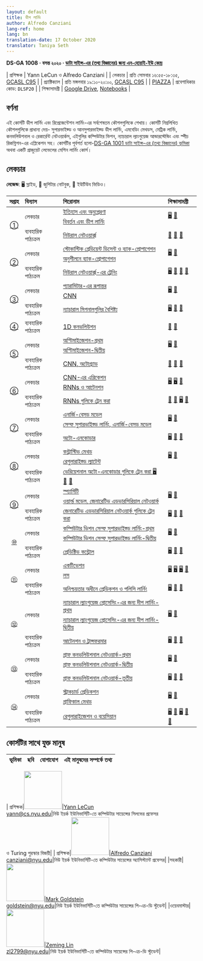 ```yaml
---
layout: default
title: ডীপ লার্নিং
author: Alfredo Canziani
lang-ref: home
lang: bn
translation-date: 17 October 2020
translator: Taniya Seth
---
```


**DS-GA 1008 · বসন্ত ২০২০ · [ডাটা সাইন্স-এর (তথ্য বিজ্ঞানের) জন্য এন-হোয়াই-ইউ কেন্দ্র](http://cds.nyu.edu/)**

| প্রশিক্ষক | Yann LeCun ও Alfredo Canziani |
| লেকচার    | প্রতি সোমবার ১৬:৫৫-১৮:৩৫, [GCASL C95](http://library.nyu.edu/services/campus-media/classrooms/gcasl-c95/) |
| প্র্যাক্টিক্যাল    | প্রতি মঙ্গলবার ১৯:১০-২০:০০, [GCASL C95](http://library.nyu.edu/services/campus-media/classrooms/gcasl-c95/) |
| [PIAZZA](https://piazza.com/nyu/spring2020/dsga1008/home)      | প্রবেশাধিকার কোড: `DLSP20` |
| শিক্ষাসামগ্রী    | [Google Drive](https://bitly.com/DLSP20), [Notebooks](https://github.com/Atcold/pytorch-Deep-Learning) |

## বর্ণনা

এই কোর্সটি ডীপ লার্নিং এবং রিপ্রেজেন্টেশন লার্নিং-এর সর্বশেষতম কৌশলগুলিকে শেখায়। কোর্সটি নিম্নলিখিত কৌশলগুলিকে প্রাধান্য দেয়- সুপারভাইজ্ড ও আনসুপারভাইজ্ড ডীপ লার্নিং, এমবেডিং মেথডস, মেট্রিক লার্নিং, কনভলিউশনাল ও রেকার্রেন্ট নেটওয়ার্কস, এইগুলির কম্পিউটার ভিশন, ন্যাচারাল ল্যাংগুয়েজ আন্ডারস্টেন্ডিং এবং স্পীচ রিকগ্নিশন-এর এপ্লিকেশন সহ। কোর্সটির পূর্বশর্ত হলো-[DS-GA 1001 ডাটা সাইন্স-এর (তথ্য বিজ্ঞানের) ভূমিকা](https://cds.nyu.edu/academics/ms-curriculum/) অথবা একটি গ্রাজুয়েট লেভেলের মেশিন লার্নিং কোর্স।

## লেকচার

**লেজেন্ড**: 🖥 স্লাইড, 📓 জুপিটার নোটবুক, 🎥 ইউটিউব ভিডিও।

<table>
<!-- =============================== HEADER ================================ -->
  <thead>
    <tr>
      <th>সপ্তাহ</th>
      <th align="left">বিন্যাস</th>
      <th align="left">শিরোনাম</th>
      <th align="left">শিক্ষাসামগ্রী</th>
    </tr>
  </thead>
  <tbody>
<!-- =============================== WEEK 1 ================================ -->
    <tr>
      <td rowspan="3" align="center"><a href="en/week01/01">①</a></td>
      <td rowspan="2">লেকচার</td>
      <td><a href="en/week01/01-1">ইতিহাস এবং অনুপ্রেরণা</a></td>
      <td rowspan="2">
        <a href="https://drive.google.com/open?id=1Q7LtZyIS1f3TfeTGll3aDtWygh3GAfCb">🖥️</a>
        <a href="https://www.youtube.com/watch?v=0bMe_vCZo30">🎥</a>
      </td>
    </tr>
    <tr><td><a href="en/week01/01-2">বিবর্তন এবং ডীপ লার্নিং</a></td></tr>
    <tr>
      <td rowspan="1">ব্যবহারিক পাঠ্যক্রম</td>
      <td><a href="en/week01/01-3">নিউরাল নেটওয়ার্ক্স</a></td>
      <td>
        <a href="https://github.com/Atcold/pytorch-Deep-Learning/blob/master/01-tensor_tutorial.ipynb">📓</a>
        <a href="https://github.com/Atcold/pytorch-Deep-Learning/blob/master/02-space_stretching.ipynb">📓</a>
        <a href="https://www.youtube.com/watch?v=5_qrxVq1kvc">🎥</a>
      </td>
    </tr>
<!-- =============================== WEEK 2 ================================ -->
    <tr>
      <td rowspan="3" align="center"><a href="en/week02/02">②</a></td>
      <td rowspan="2">লেকচার</td>
      <td><a href="en/week02/02-1">স্টোকাস্টিক গ্রেডিয়েন্ট ডিসেন্ট ও ব্যাক-প্রোপাগেশন</a></td>
      <td rowspan="2">
        <a href="https://drive.google.com/open?id=1w2jV_BT2hWzfOKBR02x_rB4-dfVUI6SR">🖥️</a>
        <a href="https://www.youtube.com/watch?v=d9vdh3b787Y">🎥</a>
      </td>
    </tr>
    <tr><td><a href="en/week02/02-2">অনুশীলনে ব্যাক-প্রোপাগেশন</a></td></tr>
    <tr>
      <td rowspan="1">ব্যবহারিক পাঠ্যক্রম</td>
      <td><a href="en/week02/02-3">নিউরাল নেটওয়ার্ক্স-এর ট্রেনিং</a></td>
      <td>
        <a href="https://github.com/Atcold/pytorch-Deep-Learning/blob/master/slides/01%20-%20Spiral%20classification.pdf">🖥</a>
        <a href="https://github.com/Atcold/pytorch-Deep-Learning/blob/master/04-spiral_classification.ipynb">📓</a>
        <a href="https://github.com/Atcold/pytorch-Deep-Learning/blob/master/05-regression.ipynb">📓</a>
        <a href="https://www.youtube.com/watch?v=WAn6lip5oWk">🎥</a>
      </td>
    </tr>
<!-- =============================== WEEK 3 ================================ -->
    <tr>
      <td rowspan="3" align="center"><a href="en/week03/03">③</a></td>
      <td rowspan="2">লেকচার</td>
      <td><a href="en/week03/03-1">প্যারামিটার-এর রূপান্তর</a></td>
      <td rowspan="2">
        <a href="https://drive.google.com/open?id=18UFaOGNKKKO5TYnSxr2b8dryI-PgZQmC">🖥️</a>
        <a href="https://youtu.be/FW5gFiJb-ig">🎥</a>
      </td>
    </tr>
    <tr><td><a href="en/week03/03-2">CNN</a></td></tr>
    <tr>
      <td rowspan="1">ব্যবহারিক পাঠ্যক্রম</td>
      <td><a href="en/week03/03-3">ন্যাচারাল সিগনালগুলির বৈশিষ্ট্য</a></td>
      <td>
        <a href="https://github.com/Atcold/pytorch-Deep-Learning/blob/master/slides/02%20-%20CNN.pdf">🖥</a>
        <a href="https://github.com/Atcold/pytorch-Deep-Learning/blob/master/06-convnet.ipynb">📓</a>
        <a href="https://youtu.be/kwPWpVverkw">🎥</a>
      </td>
    </tr>
<!-- =============================== WEEK 4 ================================ -->
    <tr>
      <td rowspan="1" align="center"><a href="en/week04/04">④</a></td>
      <td rowspan="1">ব্যবহারিক পাঠ্যক্রম</td>
      <td><a href="en/week04/04-1">1D কনভলিউশন</a></td>
      <td>
        <a href="https://github.com/Atcold/pytorch-Deep-Learning/blob/master/07-listening_to_kernels.ipynb">📓</a>
        <a href="https://youtu.be/OrBEon3VlQg">🎥</a>
      </td>
    </tr>
<!-- =============================== WEEK 5 ================================ -->
    <tr>
      <td rowspan="3" align="center"><a href="en/week05/05">⑤</a></td>
      <td rowspan="2">লেকচার</td>
      <td><a href="en/week05/05-1">
অপ্টিমাইজেশন-প্রথম</a></td>
      <td rowspan="2">
        <a href="https://drive.google.com/open?id=1pwlGN6hDFfEYQqBqcMjWbe4yfBDTxsab">🖥️</a>
        <a href="https://youtu.be/--NZb480zlg">🎥</a>
      </td>
    </tr>
    <tr><td><a href="en/week05/05-2">
অপ্টিমাইজেশন-দ্বিতীয়</a></td></tr>
    <tr>
      <td rowspan="1">ব্যবহারিক পাঠ্যক্রম</td>
      <td><a href="en/week05/05-3">CNN, অটোগ্র্যাড</a></td>
      <td>
        <a href="https://github.com/Atcold/pytorch-Deep-Learning/blob/master/03-autograd_tutorial.ipynb">📓</a>
        <a href="https://github.com/Atcold/pytorch-Deep-Learning/blob/master/extra/b-custom_grads.ipynb">📓</a>
        <a href="https://youtu.be/eEzCZnOFU1w">🎥</a>
      </td>
    </tr>
<!-- =============================== WEEK 6 ================================ -->
    <tr>
      <td rowspan="3" align="center"><a href="en/week06/06">⑥</a></td>
      <td rowspan="2">লেকচার</td>
      <td><a href="en/week06/06-1">CNN-এর এপ্লিকেশন</a></td>
      <td rowspan="2">
        <a href="https://drive.google.com/open?id=1opT7lV0IRYJegtZjuHsKhlsM5L7GpGL1">🖥️</a>
        <a href="https://drive.google.com/open?id=1sdeVBC3nuh5Zkm2sqzdScEicRvLc_v-F">🖥️</a>
        <a href="https://youtu.be/ycbMGyCPzvE">🎥</a>
      </td>
    </tr>
    <tr><td><a href="en/week06/06-2">RNNs ও আটেনশন</a></td></tr>
    <tr>
      <td rowspan="1">ব্যবহারিক পাঠ্যক্রম</td>
      <td><a href="en/week06/06-3">RNNs গুলিকে ট্রেন করা</a></td>
      <td>
        <a href="https://github.com/Atcold/pytorch-Deep-Learning/blob/master/08-seq_classification.ipynb">📓</a>
        <a href="https://github.com/Atcold/pytorch-Deep-Learning/blob/master/09-echo_data.ipynb">📓</a>
        <a href="https://github.com/Atcold/pytorch-Deep-Learning/blob/master/slides/04%20-%20RNN.pdf">🖥️</a>
        <a href="https://youtu.be/8cAffg2jaT0">🎥</a>
      </td>
    </tr>
<!-- =============================== WEEK 7 ================================ -->
    <tr>
      <td rowspan="3" align="center"><a href="en/week07/07">⑦</a></td>
      <td rowspan="2">লেকচার</td>
      <td><a href="en/week07/07-1">এনার্জি-বেসড মডেল</a></td>
      <td rowspan="2">
        <a href="https://drive.google.com/open?id=1z8Dz1YtkOEJpU-gh5RIjORs3GGqkYJQa">🖥️</a>
        <a href="https://youtu.be/tVwV14YkbYs">🎥</a>
      </td>
    </tr>
    <tr><td><a href="en/week07/07-2">সেল্ফ সুপারভাইজ্ড লার্নিং, এনার্জি-বেসড মডেল</a></td></tr>
    <tr>
      <td rowspan="1">ব্যবহারিক পাঠ্যক্রম</td>
      <td><a href="en/week07/07-3">অটো-এনকোডার</a></td>
      <td>
        <a href="https://github.com/Atcold/pytorch-Deep-Learning/blob/master/slides/05%20-%20Generative%20models.pdf">🖥️</a>
        <a href="https://github.com/Atcold/pytorch-Deep-Learning/blob/master/10-autoencoder.ipynb">📓</a>
        <a href="https://youtu.be/bggWQ14DD9M">🎥</a>
      </td>
    </tr>
<!-- =============================== WEEK 8 ================================ -->
    <tr>
      <td rowspan="3" align="center"><a href="en/week08/08">⑧</a></td>
      <td rowspan="2">লেকচার</td>
      <td><a href="en/week08/08-1">কন্ট্রাস্টিভ মেথড</a></td>
      <td rowspan="2">
        <a href="https://drive.google.com/open?id=1Zo_PyBEO6aNt0GV74kj8MQL7kfHdIHYO">🖥️</a>
        <a href="https://youtu.be/ZaVP2SY23nc">🎥</a>
      </td>
    </tr>
    <tr><td><a href="en/week08/08-2">রেগুলারাইজ্ড ল্যাটেন্ট</a></td></tr>
    <tr>
      <td rowspan="1">ব্যবহারিক পাঠ্যক্রম</td>
      <td><a href="en/week08/08-3">ভেরিয়েশনাল অটো-এনকোডার গুলিকে ট্রেন করা
        <a href="https://github.com/Atcold/pytorch-Deep-Learning/blob/master/slides/05%20-%20Generative%20models.pdf">🖥️</a>
        <a href="https://github.com/Atcold/pytorch-Deep-Learning/blob/master/11-VAE.ipynb">📓</a>
        <a href="https://youtu.be/7Rb4s9wNOmc">🎥</a>
      </td>
    </tr>
<!-- =============================== WEEK 9 ================================ -->
    <tr>
      <td rowspan="3" align="center"><a href="en/week09/09">⑨</a></td>
      <td rowspan="2">লেকচার</td>
      <td><a href="en/week09/09-1">স্প্যার্সিটি</a></td>
      <td rowspan="2">
        <a href="https://drive.google.com/open?id=1wJRzhjSqlrSqEpX4Omagb_gdIkQ5f-6K">🖥️</a>
        <a href="https://youtu.be/Pgct8PKV7iw">🎥</a>
      </td>
    </tr>
    <tr><td><a href="en/week09/09-2">ওয়ার্ল্ড মডেল, জেনারেটিভ এডভারসিরিয়াল নেটওয়ার্ক</a></td></tr>
    <tr>
      <td rowspan="1">ব্যবহারিক পাঠ্যক্রম</td>
      <td><a href="en/week09/09-3">জেনারেটিভ এডভারসিরিয়াল নেটওয়ার্ক গুলিকে ট্রেন করা</a></td>
      <td>
        <a href="https://github.com/Atcold/pytorch-Deep-Learning/blob/master/slides/05%20-%20Generative%20models.pdf">🖥️</a>
        <a href="https://github.com/pytorch/examples/tree/master/dcgan">📓</a>
        <a href="https://youtu.be/xYc11zyZ26M">🎥</a>
      </td>
    </tr>
<!-- =============================== WEEK 10 =============================== -->
    <tr>
      <td rowspan="3" align="center"><a href="en/week10/10">⑩</a></td>
      <td rowspan="2">লেকচার</td>
      <td><a href="en/week10/10-1">কম্পিউটার ভিশন সেল্ফ সুপারভাইজ্ড লার্নিং-প্রথম</a></td>
      <td rowspan="2">
        <a href="https://drive.google.com/open?id=16lsnDN2HIBTcRucbVKY5B_U16c0tNQhR">🖥️</a>
        <a href="https://youtu.be/0KeR6i1_56g">🎥</a>
      </td>
    </tr>
    <tr><td><a href="en/week10/10-2">কম্পিউটার ভিশন সেল্ফ সুপারভাইজ্ড লার্নিং-দ্বিতীয়</a></td></tr>
    <tr>
      <td rowspan="1">ব্যবহারিক পাঠ্যক্রম</td>
      <td><a href="en/week10/10-3">প্রেডিক্টিভ কন্ট্রোল</a></td>
      <td>
        <a href="https://github.com/Atcold/pytorch-Deep-Learning/blob/master/slides/09%20-%20Controller%20learning.pdf">🖥️</a>
        <a href="https://github.com/Atcold/pytorch-Deep-Learning/blob/master/14-truck_backer-upper.ipynb">📓</a>
        <a href="https://youtu.be/A3klBqEWR-I">🎥</a>
      </td>
    </tr>
<!-- =============================== WEEK 11 =============================== -->
    <tr>
      <td rowspan="3" align="center"><a href="en/week11/11">⑪</a></td>
      <td rowspan="2">লেকচার</td>
      <td><a href="en/week11/11-1">একটিভেশন</a></td>
      <td rowspan="2">
        <a href="https://drive.google.com/file/d/1AzFVLG7D4NK6ugh60f0cJQGYF5OL2sUB">🖥️</a>
        <a href="https://drive.google.com/file/d/1rkiZy0vjZqE2w7baVWvxwfAGae0Eh1Wm">🖥️</a>
        <a href="https://drive.google.com/file/d/1tryOlVAFmazLLZusD2-UfReFMkPk5hPk">🖥️</a>
        <a href="https://youtu.be/bj1fh3BvqSU">🎥</a>
      </td>
    </tr>
    <tr><td><a href="en/week11/11-2">লস</a></td></tr>
    <tr>
      <td rowspan="1">ব্যবহারিক পাঠ্যক্রম</td>
      <td><a href="en/week11/11-3">অনিশ্চয়তার অধীনে প্রেডিকশন ও পলিসি লার্নিং</a></td>
      <td>
        <a href="http://bit.ly/PPUU-slides">🖥️</a>
        <a href="http://bit.ly/PPUU-code">📓</a>
        <a href="https://youtu.be/VcrCr-KNBHc">🎥</a>
      </td>
    </tr>
<!-- =============================== WEEK 12 =============================== -->
    <tr>
      <td rowspan="3" align="center"><a href="en/week12/12">⑫</a></td>
      <td rowspan="2">লেকচার</td>
      <td><a href="en/week12/12-1">ন্যাচারাল ল্যাংগুয়েজ প্রোসেসিং-এর  জন্য দীপ লার্নিং-প্রথম</a></td>
      <td rowspan="2">
        <a href="https://drive.google.com/file/d/149m3wRavTp4DQZ6RJTej8KP8gv4jnkPW/">🖥️</a>
        <a href="https://youtu.be/6D4EWKJgNn0">🎥</a>
      </td>
    </tr>
    <tr><td><a href="en/week12/12-2">ন্যাচারাল ল্যাংগুয়েজ প্রোসেসিং-এর  জন্য দীপ লার্নিং-দ্বিতীয়</a></td></tr>
    <tr>
      <td rowspan="1">ব্যবহারিক পাঠ্যক্রম</td>
      <td><a href="en/week12/12-3">আটেনশন ও ট্রান্সফরমার</a></td>
      <td>
        <a href="https://github.com/Atcold/pytorch-Deep-Learning/blob/master/slides/10%20-%20Attention%20%26%20transformer.pdf">🖥️</a>
        <a href="https://github.com/Atcold/pytorch-Deep-Learning/blob/master/15-transformer.ipynb">📓</a>
        <a href="https://youtu.be/f01J0Dri-6k">🎥</a>
      </td>
    </tr>
<!-- =============================== WEEK 13 =============================== -->
    <tr>
      <td rowspan="3" align="center"><a href="en/week13/13">⑬</a></td>
      <td rowspan="2">লেকচার</td>
      <td><a href="en/week13/13-1">গ্রাফ কনভলিউশনাল নেটওয়ার্ক-প্রথম</a></td>
      <td rowspan="2">
        <a href="https://drive.google.com/file/d/1oq-nZE2bEiQjqBlmk5_N_rFC8LQY0jQr/">🖥️</a>
        <a href="https://youtu.be/Iiv9R6BjxHM">🎥</a>
      </td>
    </tr>
    <tr><td><a href="en/week13/13-2">গ্রাফ কনভলিউশনাল নেটওয়ার্ক-দ্বিতীয়</a></td></tr>
    <tr>
      <td rowspan="1">ব্যবহারিক পাঠ্যক্রম</td>
      <td><a href="en/week13/13-3">গ্রাফ কনভলিউশনাল নেটওয়ার্ক-তৃতীয়</a></td>
      <td>
        <a href="https://github.com/Atcold/pytorch-Deep-Learning/blob/master/slides/11%20-%20GCN.pdf">🖥️</a>
        <a href="https://github.com/Atcold/pytorch-Deep-Learning/blob/master/16-gated_GCN.ipynb">📓</a>
        <a href="https://youtu.be/2aKXWqkbpWg">🎥</a>
      </td>
    </tr>
<!-- =============================== WEEK 14 =============================== -->
    <tr>
      <td rowspan="3" align="center"><a href="en/week14/14">⑭</a></td>
      <td rowspan="2">লেকচার</td>
      <td><a href="en/week14/14-1">স্ট্রাকচার্ড প্রেডিকশন</a></td>
      <td rowspan="2">
        <a href="https://drive.google.com/file/d/1qBu-2hYWaGYEXeX7kAU8O4S2RZ1hMjsk/">🖥️</a>
        <a href="https://youtu.be/gYayCG6YyO8">🎥</a>
      </td>
    </tr>
    <tr><td><a href="en/week14/14-2">গ্রাফিকাল মেথড</a></td></tr>
    <tr>
      <td rowspan="1">ব্যবহারিক পাঠ্যক্রম</td>
      <td><a href="en/week14/14-3">রেগুলারাইজেশন ও বয়েসিয়ান</a></td>
      <td>
        <a href="https://github.com/Atcold/pytorch-Deep-Learning/blob/master/slides/07%20-%20Regularisation.pdf">🖥️</a>
        <a href="https://github.com/Atcold/pytorch-Deep-Learning/blob/master/12-regularization.ipynb">📓</a>
        <a href="https://github.com/Atcold/pytorch-Deep-Learning/blob/master/slides/08%20-%20Bayesian%20NN.pdf">🖥️</a>
        <a href="https://github.com/Atcold/pytorch-Deep-Learning/blob/master/13-bayesian_nn.ipynb">📓</a>
        <a href="https://youtu.be/DL7iew823c0">🎥</a>
      </td>
    </tr>
  </tbody>
</table>

## কোর্সটির  সাথে  যুক্ত মানুষ

| ভূমিকা | ছবি | যোগাযোগ | এই মানুষদের সম্পর্কে তথ্য |
|:-----|:-----:|:--------|:------|
|
প্রশিক্ষক|<img src="images/Yann.png" width="100" height="100">|<a href="https://twitter.com/ylecun">Yann LeCun</a><br>yann@cs.nyu.edu|নিউ ইয়র্ক ইউনিভার্সিটি-তে কম্পিউটার সায়েন্সের সিলভের প্রফেসর<br>ও Turing পুরস্কার বিজয়ী|
|
প্রশিক্ষক|<img src="https://avatars1.githubusercontent.com/u/2119355" width="100" height="100">|<a href="https://twitter.com/alfcnz">Alfredo Canziani</a><br>canziani@nyu.edu|নিউ ইয়র্ক ইউনিভার্সিটি-তে কম্পিউটার সায়েন্সের অ্যাসিস্ট্যান্ট প্রফেসর|
|সহকারী|<img src="https://pbs.twimg.com/profile_images/1186879808845860864/czRv3g1G_400x400.jpg" width="100" height="100">|<a href="https://twitter.com/marikgoldstein">Mark Goldstein</a><br>goldstein@nyu.edu|নিউ ইয়র্ক ইউনিভার্সিটি-তে কম্পিউটার সায়েন্সের পি-এচ-ডি স্টুডেন্ট|
|ওয়েবমাস্টার|<img src="https://pbs.twimg.com/profile_images/673997980370927616/vMXf545j_400x400.jpg" width="100" height="100">|<a href="https://twitter.com/ebetica">Zeming Lin</a><br>zl2799@nyu.edu|নিউ ইয়র্ক ইউনিভার্সিটি-তে কম্পিউটার সায়েন্সের পি-এচ-ডি স্টুডেন্ট|